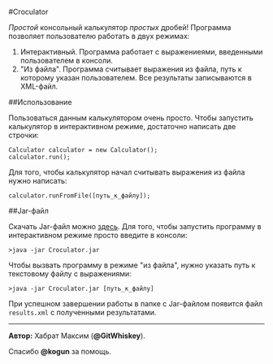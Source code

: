 #Croculator

*Простой* консольный калькулятор *простых* дробей! Программа позволяет пользователю работать в двух режимах:

1. Интерактивный. Программа работает с выражениеями, введенными пользователем в консоли.
2. "Из файла". Программа считывает выражения из файла, путь к которому указан пользователем. Все результаты записываются в XML-файл.

##Использование

Пользоваться данным калькулятором очень просто. Чтобы запустить калькулятор в интерактивном режиме, достаточно написать две строчки:
```
Calculator calculator = new Calculator();
calculator.run();
```
Для того, чтобы калькулятор начал считывать выражения из файла нужно написать:
```
calculator.runFromFile([путь_к_файлу]);
```

##Jar-файл

Скачать Jar-файл можно [здесь](https://www.dropbox.com/s/1lqhud2xesvwqa6/Croculator.jar?dl=0). Для того, чтобы запустить программу в интерактивном режиме просто введите в консоли:
```
>java -jar Croculator.jar
```
Чтобы вызвать программу в режиме "из файла", нужно указать путь к текстовому файлу с выражениями:
```
>java -jar Croculator.jar [путь_к_файлу]
```
При успешном завершении работы в папке с Jar-файлом появится файл `results.xml` с полученными результатами.

----------------------------------

**Автор:** Хабрат Максим (**@GitWhiskey**).

Спасибо **@kogun** за помощь.
